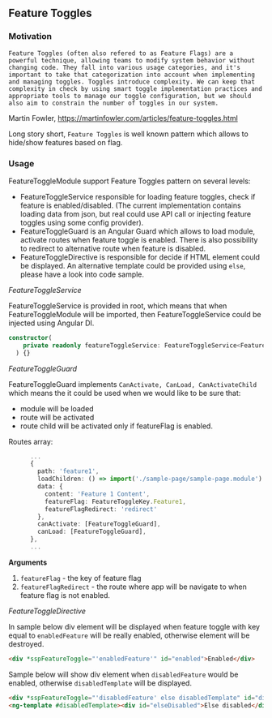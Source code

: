 ## Feature Toggles

### Motivation

`Feature Toggles (often also refered to as Feature Flags) are a powerful technique, allowing teams to modify system behavior without changing code. They fall into various usage categories, and it's important to take that categorization into account when implementing and managing toggles. Toggles introduce complexity. We can keep that complexity in check by using smart toggle implementation practices and appropriate tools to manage our toggle configuration, but we should also aim to constrain the number of toggles in our system.`

Martin Fowler, https://martinfowler.com/articles/feature-toggles.html

Long story short, `Feature Toggles` is well known pattern which allows to hide/show features based on flag.

### Usage

FeatureToggleModule support Feature Toggles pattern on several levels:

- FeatureToggleService responsible for loading feature toggles, check if feature is enabled/disabled. (The current implementation contains loading data from json, but real could use API call or injecting feature toggles using some config provider).
- FeatureToggleGuard is an Angular Guard which allows to load module, activate routes when feature toggle is enabled. There is also possibility to redirect to alternative route when feature is disabled.
- FeatureToggleDirective is responsible for decide if HTML element could be displayed. An alternative template could be provided using `else`, please have a look into code sample.

_FeatureToggleService_

FeatureToggleService is provided in root, which means that when FeatureToggleModule will be imported, then FeatureToggleService could be injected using Angular DI.

```ts
constructor(
    private readonly featureToggleService: FeatureToggleService<FeatureToggleKey>,
  ) {}
```

_FeatureToggleGuard_

FeatureToggleGuard implements `CanActivate, CanLoad, CanActivateChild` which means the it could be used when we would like to be sure that:

- module will be loaded
- route will be activated
- route child will be activated
  only if featureFlag is enabled.

Routes array:

```ts
      ...
      {
        path: 'feature1',
        loadChildren: () => import('./sample-page/sample-page.module').then(m => m.SamplePageModule),
        data: {
          content: 'Feature 1 Content',
          featureFlag: FeatureToggleKey.Feature1,
          featureFlagRedirect: 'redirect'
        },
        canActivate: [FeatureToggleGuard],
        canLoad: [FeatureToggleGuard],
      },
      ...
```

**Arguments**

1. `featureFlag` - the key of feature flag
2. `featureFlagRedirect` - the route where app will be navigate to when feature flag is not enabled.

_FeatureToggleDirective_

In sample below div element will be displayed when feature toggle with key equal to `enabledFeature` will be really enabled, otherwise element will be destroyed.

```html
<div *sspFeatureToggle="'enabledFeature'" id="enabled">Enabled</div>
```

Sample below will show div element when `disabledFeature` would be enabled, otherwise `disabledTemplate` will be displayed.

```html
<div *sspFeatureToggle="'disabledFeature' else disabledTemplate" id="disabled">Disabled</div>
<ng-template #disabledTemplate><div id="elseDisabled">Else disabled</div></ng-template>
```
